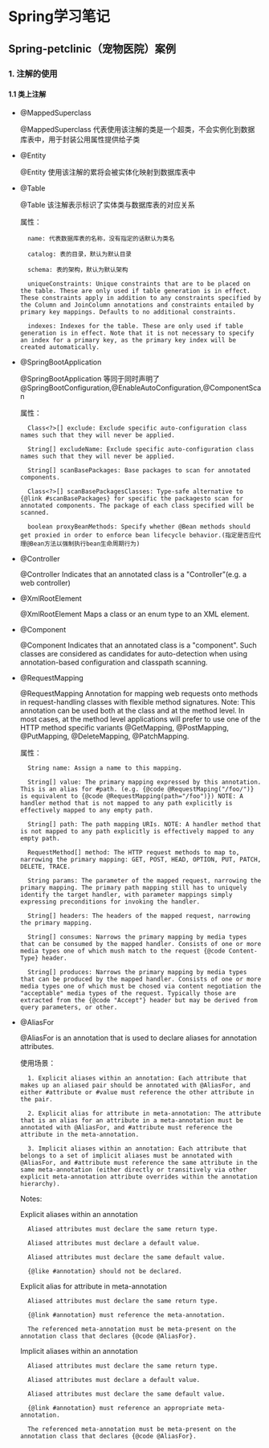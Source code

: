 # Spring学习笔记

## Spring-petclinic（宠物医院）案例

### 1. 注解的使用

#### 1.1 类上注解

- @MappedSuperclass

    @MappedSuperclass 代表使用该注解的类是一个超类，不会实例化到数据库表中，用于封装公用属性提供给子类

- @Entity

    @Entity 使用该注解的累将会被实体化映射到数据库表中

- @Table

    @Table 该注解表示标识了实体类与数据库表的对应关系

    属性：

        name: 代表数据库表的名称，没有指定的话默认为类名
    
        catalog: 表的目录，默认为默认目录
    
        schema: 表的架构，默认为默认架构
    
        uniqueConstraints: Unique constraints that are to be placed on the table. These are only used if table generation is in effect. These constraints apply in addition to any constraints specified by the Column and JoinColumn annotations and constraints entailed by primary key mappings. Defaults to no additional constraints.
    
        indexes: Indexes for the table. These are only used if table generation is in effect. Note that it is not necessary to specify an index for a primary key, as the primary key index will be created automatically.

- @SpringBootApplication

    @SpringBootApplication 等同于同时声明了@SpringBootConfiguration,@EnableAutoConfiguration,@ComponentScan

    属性：

        Class<?>[] exclude: Exclude specific auto-configuration class names such that they will never be applied.

        String[] excludeName: Exclude specific auto-configuration class names such that they will never be applied.

        String[] scanBasePackages: Base packages to scan for annotated components.

        Class<?>[] scanBasePackagesClasses: Type-safe alternative to {@link #scanBasePackages} for specific the packagesto scan for annotated components. The package of each class specified will be scanned.

        boolean proxyBeanMethods: Specify whether @Bean methods should get proxied in order to enforce bean lifecycle behavior.(指定是否应代理@Bean方法以强制执行bean生命周期行为)

- @Controller

    @Controller Indicates that an annotated class is a "Controller"(e.g. a web controller)

- @XmlRootElement

    @XmlRootElement Maps a class or an enum type to an XML element.

- @Component

    @Component Indicates that an annotated class is a "component". Such classes are considered as candidates for auto-detection when using annotation-based configuration and classpath scanning.

- @RequestMapping

    @RequestMapping Annotation for mapping web requests onto methods in request-handling classes with flexible method signatures. Note: This annotation can be used both at the class and at the method level. In most cases, at the method level applications will prefer to use one of the HTTP method specific variants @GetMapping, @PostMapping, @PutMapping, @DeleteMapping, @PatchMapping.

    属性：

        String name: Assign a name to this mapping.

        String[] value: The primary mapping expressed by this annotation. This is an alias for #path. (e.g. {@code @RequestMaping("/foo/")} is equivalent to {@code @RequestMapping(path="/foo")}) NOTE: A handler method that is not mapped to any path explicitly is effectively mapped to any empty path.

        String[] path: The path mapping URIs. NOTE: A handler method that is not mapped to any path explicitly is effectively mapped to any empty path.

        RequestMethod[] method: The HTTP request methods to map to, narrowing the primary mapping: GET, POST, HEAD, OPTION, PUT, PATCH, DELETE, TRACE.

        String params: The parameter of the mapped request, narrowing the primary mapping. The primary path mapping still has to uniquely identify the target handler, with parameter mappings simply expressing preconditions for invoking the handler.

        String[] headers: The headers of the mapped request, narrowing the primary mapping.

        String[] consumes: Narrows the primary mapping by media types that can be consumed by the mapped handler. Consists of one or more media types one of which mush match to the request {@code Content-Type} header.

        String[] produces: Narrows the primary mapping by media types that can be produced by the mapped handler. Consists of one or more media types one of which must be chosed via content negotiation the "acceptable" media types of the request. Typically those are extracted from the {@code "Accept"} header but may be derived from query parameters, or other.

- @AliasFor

    @AliasFor is an annotation that is used to declare aliases for annotation attributes.

    使用场景：

        1. Explicit aliases within an annotation: Each attribute that makes up an aliased pair should be annotated with @AliasFor, and either #attribute or #value must reference the other attribute in the pair.

        2. Explicit alias for attribute in meta-annotation: The attribute that is an alias for an attribute in a meta-annotation must be annotated with @AliasFor, and #attribute must reference the attribute in the meta-annotation.

        3. Implicit aliases within an annotation: Each attribute that belongs to a set of implicit aliases must be annotated with @AliasFor, and #attribute must reference the same attribute in the same meta-annotation (either directly or transitively via other explicit meta-annotation attribute overrides within the annotation hierarchy).

    Notes:

    Explicit aliases within an annotation

        Aliased attributes must declare the same return type.

        Aliased attributes must declare a default value.

        Aliased attributes must declare the same default value.

        {@like #annotation} should not be declared.

    Explicit alias for attribute in meta-annotation

        Aliased attributes must declare the same return type.

        {@link #annotation} must reference the meta-annotation.

        The referenced meta-annotation must be meta-present on the annotation class that declares {@code @AliasFor}.

    Implicit aliases within an annotation

        Aliased attributes must declare the same return type.

        Aliased attributes must declare a default value.

        Aliased attributes must declare the same default value.

        {@link #annotation} must reference an appropriate meta-annotation.

        The referenced meta-annotation must be meta-present on the annotation class that declares {@code @AliasFor}.
